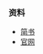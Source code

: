 ### 资料
* [简书](https://www.jianshu.com/p/6bbda3d5b5f1)
* [官网](https://www.iab.com/guidelines/mobile-rich-media-ad-interface-definitions-mraid/)
